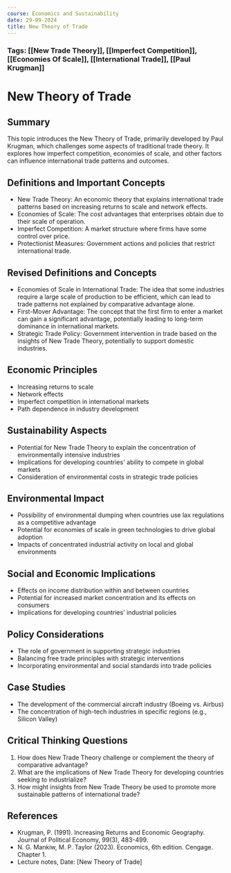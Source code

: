 ```yaml
---
course: Economics and Sustainability
date: 29-09-2024
title: New Theory of Trade
---
```

### Tags: [[New Trade Theory]], [[Imperfect Competition]], [[Economies Of Scale]], [[International Trade]], [[Paul Krugman]]
# New Theory of Trade

## Summary

This topic introduces the New Theory of Trade, primarily developed by Paul Krugman, which challenges some aspects of traditional trade theory. It explores how imperfect competition, economies of scale, and other factors can influence international trade patterns and outcomes.

## Definitions and Important Concepts

- New Trade Theory: An economic theory that explains international trade patterns based on increasing returns to scale and network effects.
- Economies of Scale: The cost advantages that enterprises obtain due to their scale of operation.
- Imperfect Competition: A market structure where firms have some control over price.
- Protectionist Measures: Government actions and policies that restrict international trade.

## Revised Definitions and Concepts

- Economies of Scale in International Trade: The idea that some industries require a large scale of production to be efficient, which can lead to trade patterns not explained by comparative advantage alone.
- First-Mover Advantage: The concept that the first firm to enter a market can gain a significant advantage, potentially leading to long-term dominance in international markets.
- Strategic Trade Policy: Government intervention in trade based on the insights of New Trade Theory, potentially to support domestic industries.

## Economic Principles

- Increasing returns to scale
- Network effects
- Imperfect competition in international markets
- Path dependence in industry development

## Sustainability Aspects

- Potential for New Trade Theory to explain the concentration of environmentally intensive industries
- Implications for developing countries' ability to compete in global markets
- Consideration of environmental costs in strategic trade policies

## Environmental Impact

- Possibility of environmental dumping when countries use lax regulations as a competitive advantage
- Potential for economies of scale in green technologies to drive global adoption
- Impacts of concentrated industrial activity on local and global environments

## Social and Economic Implications

- Effects on income distribution within and between countries
- Potential for increased market concentration and its effects on consumers
- Implications for developing countries' industrial policies

## Policy Considerations

- The role of government in supporting strategic industries
- Balancing free trade principles with strategic interventions
- Incorporating environmental and social standards into trade policies

## Case Studies

- The development of the commercial aircraft industry (Boeing vs. Airbus)
- The concentration of high-tech industries in specific regions (e.g., Silicon Valley)

## Critical Thinking Questions

1. How does New Trade Theory challenge or complement the theory of comparative advantage?
2. What are the implications of New Trade Theory for developing countries seeking to industrialize?
3. How might insights from New Trade Theory be used to promote more sustainable patterns of international trade?

## References

- Krugman, P. (1991). Increasing Returns and Economic Geography. Journal of Political Economy, 99(3), 483-499.
- N. G. Mankiw, M. P. Taylor (2023). Economics, 6th edition. Cengage. Chapter 1.
- Lecture notes, Date: [New Theory of Trade]